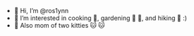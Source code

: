- 👋 Hi, I’m @ros1ynn
- 👀 I’m interested in cooking 🥘, gardening 🌻 🍋, and hiking 🥾 :)
- 🌱 Also mom of two kitties 🐱 🐱

<!---
ros1ynn/ros1ynn is a ✨ special ✨ repository because its `README.md` (this file) appears on your GitHub profile.
You can click the Preview link to take a look at your changes.
--->
